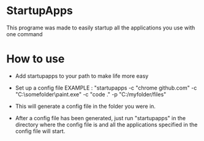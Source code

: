 # StartupApps
This programe was made to easily startup all the applications you use with one command

# How to use

- Add startupapps to your path to make life more easy

- Set up a config file EXAMPLE : "startupapps -c "chrome github.com" -c "C:\somefolder\paint.exe" -c "code ." -p "C:/myfolder/files"

- This will generate a config file in the folder you were in.

- After a config file has been generated, just run "startupapps" in the directory where the config file is and all the applications specified in the config file will start.
